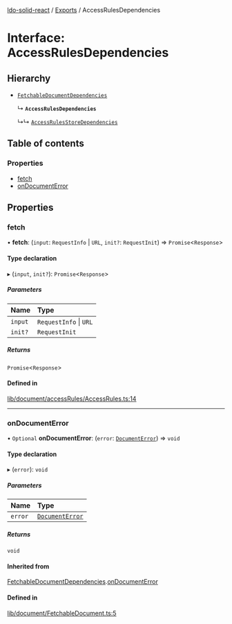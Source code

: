 [ldo-solid-react](../README.md) / [Exports](../modules.md) / AccessRulesDependencies

# Interface: AccessRulesDependencies

## Hierarchy

- [`FetchableDocumentDependencies`](FetchableDocumentDependencies.md)

  ↳ **`AccessRulesDependencies`**

  ↳↳ [`AccessRulesStoreDependencies`](AccessRulesStoreDependencies.md)

## Table of contents

### Properties

- [fetch](AccessRulesDependencies.md#fetch)
- [onDocumentError](AccessRulesDependencies.md#ondocumenterror)

## Properties

### fetch

• **fetch**: (`input`: `RequestInfo` \| `URL`, `init?`: `RequestInit`) => `Promise`<`Response`\>

#### Type declaration

▸ (`input`, `init?`): `Promise`<`Response`\>

##### Parameters

| Name | Type |
| :------ | :------ |
| `input` | `RequestInfo` \| `URL` |
| `init?` | `RequestInit` |

##### Returns

`Promise`<`Response`\>

#### Defined in

[lib/document/accessRules/AccessRules.ts:14](https://github.com/o-development/ldo-solid-react/blob/2b81d9a/lib/document/accessRules/AccessRules.ts#L14)

___

### onDocumentError

• `Optional` **onDocumentError**: (`error`: [`DocumentError`](../classes/DocumentError.md)) => `void`

#### Type declaration

▸ (`error`): `void`

##### Parameters

| Name | Type |
| :------ | :------ |
| `error` | [`DocumentError`](../classes/DocumentError.md) |

##### Returns

`void`

#### Inherited from

[FetchableDocumentDependencies](FetchableDocumentDependencies.md).[onDocumentError](FetchableDocumentDependencies.md#ondocumenterror)

#### Defined in

[lib/document/FetchableDocument.ts:5](https://github.com/o-development/ldo-solid-react/blob/2b81d9a/lib/document/FetchableDocument.ts#L5)
